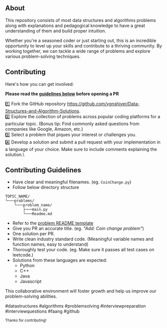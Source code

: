 ## About

This repository consists of most data structures and algorithms problems along with explanations and pedagogical knowledge to have a great understanding of them and build proper intuition.

Whether you're a seasoned coder or just starting out, this is an incredible opportunity to level up your skills and contribute to a thriving community. By working together, we can tackle a wide range of problems and explore various problem-solving techniques.

## Contributing

Here's how you can get involved:

**Please read the [guidelines below](#contributing-guidelines) before opening a PR**

1️⃣ Fork the GitHub repository https://github.com/vgnshiyer/Data-Structures-and-Algorithm-Solutions. \
2️⃣ Explore the collection of problems across popular coding platforms for a particular topic. (Bonus tip: Find commonly asked questions from companies like Google, Amazon, etc.)\
3️⃣ Select a problem that piques your interest or challenges you.\
4️⃣ Develop a solution and submit a pull request with your implementation in a language of your choice. Make sure to include comments explaining the solution.\

## Contributing Guidelines

- Have clear and meaningful filenames. (eg. `CoinChange.py`)
- Follow below directory structure
```
TOPIC_NAME/
└───problems/
    └───problem_name/
        ├───main.py
        └───Readme.md
```
- Refer to the [problem README template](./.github/README_TEMPLATE.md)
- Give you PR an accurate title. (eg. _"Add: Coin change problem"_)
- One solution per PR.
- Write clean industry standard code. (Meaningful variable names and function names, easy to understand)
- Thoroughly test your code. (eg. Make sure it passes all test cases on leetcode.)
- Solutions from these languages are expected:
    * Python
    * C++
    * Java
    * Javascript

This collaborative environment will foster growth and help us improve our problem-solving abilities. 

#datastructures #algorithms #problemsolving #interviewpreparation #interviewquestions #faang #github 

<sub>Thanks for contributing!</sub>
